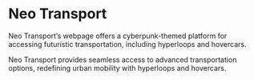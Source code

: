 # Neo Transport

Neo Transport’s webpage offers a cyberpunk-themed platform for accessing futuristic transportation,
including hyperloops and hovercars.

Neo Transport provides seamless access to advanced transportation options, redefining urban mobility
with hyperloops and hovercars.
